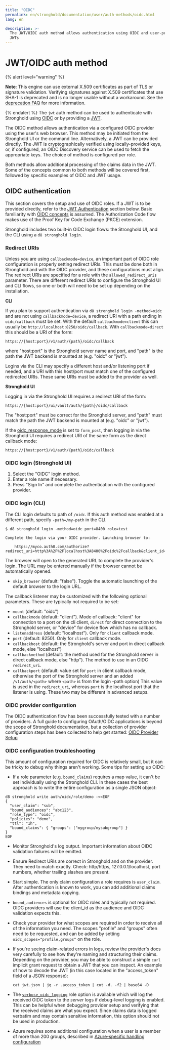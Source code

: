 ```yaml
---
title: "OIDC"
permalink: en/stronghold/documentation/user/auth-methods/oidc.html
lang: en

description: >-
  The JWT/OIDC auth method allows authentication using OIDC and user-provided
  JWTs
---
```


# JWT/OIDC auth method

{% alert level="warning" %}

**Note**: This engine can use external X.509 certificates as part of TLS or signature validation.
   Verifying signatures against X.509 certificates that use SHA-1 is deprecated and is no longer
   usable without a workaround. See the
   [deprecation FAQ](/docs/deprecation/faq#q-what-is-the-impact-of-removing-support-for-x-509-certificates-with-signatures-that-use-sha-1)
   for more information.

{% endalert %}
The `jwt` auth method can be used to authenticate with Stronghold using
[OIDC](https://en.wikipedia.org/wiki/OpenID_Connect) or by providing a
[JWT](https://en.wikipedia.org/wiki/JSON_Web_Token).

The OIDC method allows authentication via a configured OIDC provider using the
user's web browser. This method may be initiated from the Stronghold UI or the
command line. Alternatively, a JWT can be provided directly. The JWT is
cryptographically verified using locally-provided keys, or, if configured, an
OIDC Discovery service can be used to fetch the appropriate keys. The choice of
method is configured per role.

Both methods allow additional processing of the claims data in the JWT. Some of
the concepts common to both methods will be covered first, followed by specific
examples of OIDC and JWT usage.

## OIDC authentication

This section covers the setup and use of OIDC roles. If a JWT is to be provided directly,
refer to the [JWT Authentication](/docs/auth/jwt#jwt-authentication) section below. Basic
familiarity with [OIDC concepts](https://developer.okta.com/blog/2017/07/25/oidc-primer-part-1)
is assumed. The Authorization Code flow makes use of the Proof Key for Code
Exchange (PKCE) extension.

Stronghold includes two built-in OIDC login flows: the Stronghold UI, and the CLI
using a `d8 stronghold login`.

### Redirect URIs

Unless you are using `callbackmode=device`,
an important part of OIDC role configuration is properly setting redirect URIs. This must be
done both in Stronghold and with the OIDC provider, and these configurations must align. The
redirect URIs are specified for a role with the `allowed_redirect_uris` parameter. There are
different redirect URIs to configure the Stronghold UI and CLI flows, so one or both will need to
be set up depending on the installation.

**CLI**

If you plan to support authentication via `d8 stronghold login -method=oidc` and
are not using `callbackmode=device`, a redirect URI with a path ending
in `oidc/callback` must be set. With the default `callbackmode=client`
this can usually be `http://localhost:8250/oidc/callback`.
With `callbackmode=direct` this should be a URI of the form:

`https://{host:port}/v1/auth/{path}/oidc/callback`

where "host:port" is the Stronghold server name and port, and "path" is the path the JWT
backend is mounted at (e.g. "oidc" or "jwt").

Logins via the CLI may
specify a different host and/or listening port if needed, and a URI with this host/port must match one
of the configured redirected URIs. These same URIs must be added to the provider as well.

**Stronghold UI**

Logging in via the Stronghold UI requires a redirect URI of the form:

`https://{host:port}/ui/vault/auth/{path}/oidc/callback`

The "host:port" must be correct for the Stronghold server, and "path" must match the path the JWT
backend is mounted at (e.g. "oidc" or "jwt").

If the [oidc_response_mode](/api-docs/auth/jwt#oidc_response_mode) is set to `form_post`, then
logging in via the Stronghold UI requires a redirect URI of the same form as the direct callback mode:

`https://{host:port}/v1/auth/{path}/oidc/callback`

### OIDC login (Stronghold UI)

1. Select the "OIDC" login method.
1. Enter a role name if necessary.
1. Press "Sign In" and complete the authentication with the configured provider.

### OIDC login (CLI)

The CLI login defaults to path of `/oidc`. If this auth method was enabled at a
different path, specify `-path=/my-path` in the CLI.

```shell-session
$ d8 stronghold login -method=oidc port=8400 role=test

Complete the login via your OIDC provider. Launching browser to:

    https://myco.auth0.com/authorize?redirect_uri=http%3A%2F%2Flocalhost%3A8400%2Foidc%2Fcallback&client_id=r3qXc2bix9eF...
```

The browser will open to the generated URL to complete the provider's login. The
URL may be entered manually if the browser cannot be automatically opened.

- `skip_browser` (default: "false"). Toggle the automatic launching of the default browser to the login URL.

The callback listener may be customized with the following optional parameters. These are typically
not required to be set:

- `mount` (default: "oidc")
- `callbackmode` (default: "client").  Mode of callback:
   "client" for connection to a port on the cli client,
   `direct` for direct connection to the Stronghold server,
   or "device" for device flow which has no callback.
- `listenaddress` (default: "localhost").  Only for `client` callback mode.
- `port` (default: 8250).  Only for `client` callback mode.
- `callbackhost` (default: the Stronghold's server and port in direct callback mode, else "localhost")
- `callbackmethod` (default: the method used for the Stronghold server in direct callback mode, else "http").
   The method to use in an OIDC `redirect_uri`.
- `callbackport` (default: value set for `port` in client callback mode, otherwise the port of the Stronghold
   server and an added `/v1/auth/<path>` where `<path>` is from the login -path option)
   This value is used in the `redirect_uri`, whereas
  `port` is the localhost port that the listener is using. These two may be different in advanced setups.

### OIDC provider configuration

The OIDC authentication flow has been successfully tested with a number of providers. A full
guide to configuring OAuth/OIDC applications is beyond the scope of Stronghold documentation, but a
collection of provider configuration steps has been collected to help get started:
[OIDC Provider Setup](/docs/auth/jwt/oidc-providers)

### OIDC configuration troubleshooting

This amount of configuration required for OIDC is relatively small, but it can be tricky to debug
why things aren't working. Some tips for setting up OIDC:

- If a role parameter (e.g. `bound_claims`) requires a map value, it can't be set individually using
  the Stronghold CLI. In these cases the best approach is to write the entire configuration as a single
  JSON object:

```text
d8 stronghold write auth/oidc/role/demo -<<EOF
{
  "user_claim": "sub",
  "bound_audiences": "abc123",
  "role_type": "oidc",
  "policies": "demo",
  "ttl": "1h",
  "bound_claims": { "groups": ["mygroup/mysubgroup"] }
}
EOF
```

- Monitor Stronghold's log output. Important information about OIDC validation failures will be emitted.

- Ensure Redirect URIs are correct in Stronghold and on the provider. They need to match exactly. Check:
  http/https, 127.0.0.1/localhost, port numbers, whether trailing slashes are present.

- Start simple. The only claim configuration a role requires is `user_claim`. After authentication is
  known to work, you can add additional claims bindings and metadata copying.

- `bound_audiences` is optional for OIDC roles and typically not required. OIDC providers will use
  the client_id as the audience and OIDC validation expects this.

- Check your provider for what scopes are required in order to receive all
  of the information you need. The scopes "profile" and "groups" often need to be
  requested, and can be added by setting `oidc_scopes="profile,groups"` on the role.

- If you're seeing claim-related errors in logs, review the provider's docs very carefully to see
  how they're naming and structuring their claims. Depending on the provider, you may be able to
  construct a simple `curl` implicit grant request to obtain a JWT that you can inspect. An example
  of how to decode the JWT (in this case located in the "access_token" field of a JSON response):

  `cat jwt.json | jq -r .access_token | cut -d. -f2 | base64 -D`

- The [`verbose_oidc_logging`](/api-docs/auth/jwt#verbose_oidc_logging) role
  option is available which will log the received OIDC token to the _server_ logs if debug-level logging is enabled. This can
  be helpful when debugging provider setup and verifying that the received claims are what you expect.
  Since claims data is logged verbatim and may contain sensitive information, this option should not be
  used in production.

- Azure requires some additional configuration when a user is a member of more
  than 200 groups, described in [Azure-specific handling
  configuration](/docs/auth/jwt/oidc-providers/azuread#optional-azure-specific-configuration)

